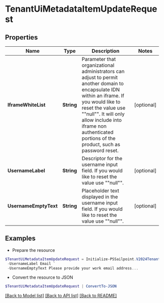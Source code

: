 # TenantUiMetadataItemUpdateRequest
## Properties

Name | Type | Description | Notes
------------ | ------------- | ------------- | -------------
**IframeWhiteList** | **String** | Parameter that organizational administrators can adjust to permit another domain to encapsulate IDN within an iframe. If you would like to reset the value use &quot;&quot;null&quot;&quot;. It will only allow include into iframe non authenticated portions of the product, such as password reset. | [optional] 
**UsernameLabel** | **String** | Descriptor for the username input field. If you would like to reset the value use &quot;&quot;null&quot;&quot;. | [optional] 
**UsernameEmptyText** | **String** | Placeholder text displayed in the username input field. If you would like to reset the value use &quot;&quot;null&quot;&quot;. | [optional] 

## Examples

- Prepare the resource
```powershell
$TenantUiMetadataItemUpdateRequest = Initialize-PSSailpoint.V2024TenantUiMetadataItemUpdateRequest  -IframeWhiteList http://example.com http://example2.com `
 -UsernameLabel Email `
 -UsernameEmptyText Please provide your work email address...
```

- Convert the resource to JSON
```powershell
$TenantUiMetadataItemUpdateRequest | ConvertTo-JSON
```

[[Back to Model list]](../README.md#documentation-for-models) [[Back to API list]](../README.md#documentation-for-api-endpoints) [[Back to README]](../README.md)

